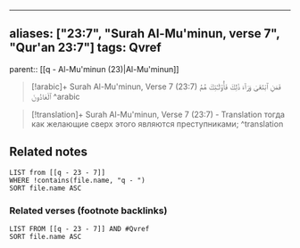 
---
aliases: ["23:7", "Surah Al-Mu'minun, verse 7", "Qur'an 23:7"]
tags: Qvref
---

parent:: [[q - Al-Mu'minun (23)|Al-Mu'minun]]

> [!arabic]+ Surah Al-Mu'minun, Verse 7 (23:7)
> <span class="quran-arabic">فَمَنِ ٱبْتَغَىٰ وَرَآءَ ذَٰلِكَ فَأُو۟لَـٰٓئِكَ هُمُ ٱلْعَادُونَ</span>
^arabic

> [!translation]+ Surah Al-Mu'minun, Verse 7 (23:7) - Translation
> тогда как желающие сверх этого являются преступниками;
^translation



## Related notes
```dataview
LIST from [[q - 23 - 7]]
WHERE !contains(file.name, "q - ")
SORT file.name ASC
```

### Related verses (footnote backlinks)
```dataview
LIST FROM [[q - 23 - 7]] AND #Qvref
SORT file.name ASC
```

